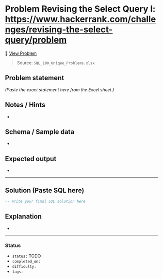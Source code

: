 # Problem Revising the Select Query I: https://www.hackerrank.com/challenges/revising-the-select-query/problem

🔗 [View Problem](https://www.hackerrank.com/challenges/revising-the-select-query/problem)

> Source: `SQL_100_Unique_Problems.xlsx`

## Problem statement
*(Paste the exact statement here from the Excel sheet.)*

## Notes / Hints
- 

## Schema / Sample data
- 

## Expected output
- 

---

## Solution (Paste SQL here)
```sql
-- Write your final SQL solution here
```

## Explanation
- 

---

### Status
- `status:` TODO
- `completed_on:` 
- `difficulty:` 
- `tags:` 
